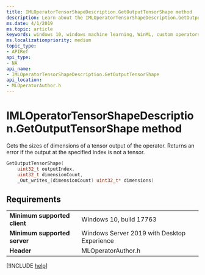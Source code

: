 ```yaml
---
title: IMLOperatorTensorShapeDescription.GetOutputTensorShape method
description: Learn about the IMLOperatorTensorShapeDescription.GetOutputTensorShape method. This method gets the sizes of dimensions of a tensor output of the operator.
ms.date: 4/1/2019
ms.topic: article
keywords: windows 10, windows machine learning, WinML, custom operators, GetOutputTensorShape
ms.localizationpriority: medium
topic_type:
- APIRef
api_type:
- NA
api_name:
- IMLOperatorTensorShapeDescription.GetOutputTensorShape
api_location:
- MLOperatorAuthor.h
---
```


# IMLOperatorTensorShapeDescription.GetOutputTensorShape method

Gets the sizes of dimensions of a tensor output of the operator. Returns an error if the output at the specified index is not a tensor.

```cpp
GetOutputTensorShape(
    uint32_t outputIndex,
    uint32_t dimensionCount,
    _Out_writes_(dimensionCount) uint32_t* dimensions)
```

## Requirements

| | |
|-|-|
| **Minimum supported client** | Windows 10, build 17763 |
| **Minimum supported server** | Windows Server 2019 with Desktop Experience |
| **Header** | MLOperatorAuthor.h |

[!INCLUDE [help](../../includes/get-help.md)]
